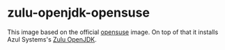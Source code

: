 # zulu-openjdk-opensuse

This image based on the official [opensuse](https://hub.docker.com/_/opensuse/) image. On top of that it installs Azul Systems's [Zulu OpenJDK](http://www.azul.com/downloads/zulu/zulu-linux/).

